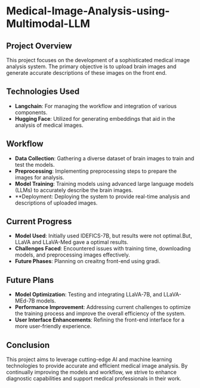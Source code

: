 # Medical-Image-Analysis-using-Multimodal-LLM

## Project Overview
This project focuses on the development of a sophisticated medical image analysis system. The primary objective is to upload brain images and generate accurate descriptions of these images on the front end.

## Technologies Used
- **Langchain**: For managing the workflow and integration of various components.
- **Hugging Face**: Utilized for generating embeddings that aid in the analysis of medical images.
## Workflow
- **Data Collection**: Gathering a diverse dataset of brain images to train and test the models.
- **Preprocessing**: Implementing preprocessing steps to prepare the images for analysis.
- **Model Training**: Training models using advanced large language models (LLMs) to accurately describe the brain images.
- **Deployment: Deploying the system to provide real-time analysis and descriptions of uploaded images.
## Current Progress
- **Model Used**: Initially used IDEFICS-7B, but results were not optimal.But, LLaVA and LLaVA-Med gave a optimal results.
- **Challenges Faced**: Encountered issues with training time, downloading models, and preprocessing images effectively.
- **Future Phases**: Planning on creaitng front-end using gradi.
## Future Plans
- **Model Optimization**: Testing and integrating LLaVA-7B, and LLaVA-MEd-7B models.
- **Performance Improvement**: Addressing current challenges to optimize the training process and improve the overall efficiency of the system.
- **User Interface Enhancements**: Refining the front-end interface for a more user-friendly experience.
## Conclusion
This project aims to leverage cutting-edge AI and machine learning technologies to provide accurate and efficient medical image analysis. By continually improving the models and workflow, we strive to enhance diagnostic capabilities and support medical professionals in their work.
